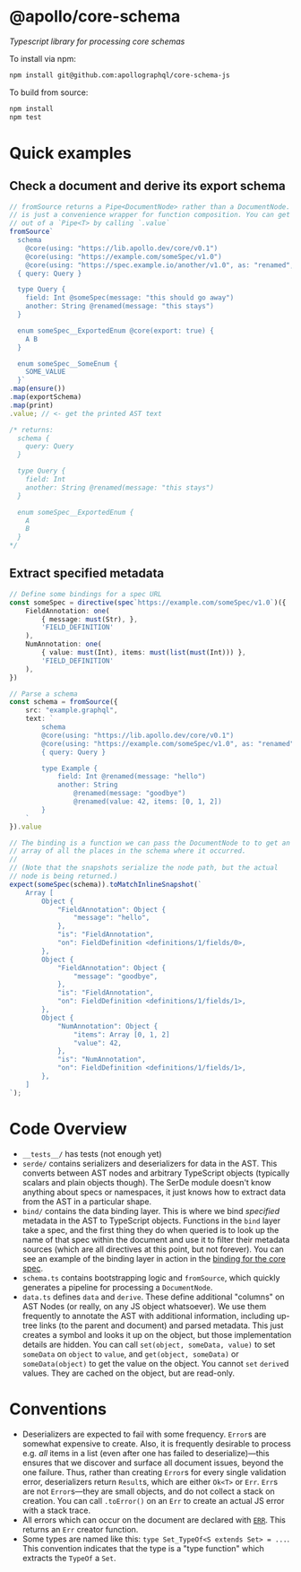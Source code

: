 # @apollo/core-schema

*Typescript library for processing core schemas*

To install via npm:

```sh
npm install git@github.com:apollographql/core-schema-js
```

To build from source:

```sh
npm install
npm test
```

# Quick examples

## Check a document and derive its export schema
```typescript
// fromSource returns a Pipe<DocumentNode> rather than a DocumentNode. This
// is just a convenience wrapper for function composition. You can get the value `T`
// out of a `Pipe<T> by calling `.value`
fromSource`
  schema
    @core(using: "https://lib.apollo.dev/core/v0.1")
    @core(using: "https://example.com/someSpec/v1.0")
    @core(using: "https://spec.example.io/another/v1.0", as: "renamed", export: true)
  { query: Query }

  type Query {
    field: Int @someSpec(message: "this should go away")
    another: String @renamed(message: "this stays")
  }

  enum someSpec__ExportedEnum @core(export: true) {
    A B
  }

  enum someSpec__SomeEnum {
    SOME_VALUE
  }`
.map(ensure())
.map(exportSchema)
.map(print)
.value; // <- get the printed AST text

/* returns:
  schema {
    query: Query
  }

  type Query {
    field: Int
    another: String @renamed(message: "this stays")
  }

  enum someSpec__ExportedEnum {
    A
    B
  }
*/
```

## Extract specified metadata
```typescript
// Define some bindings for a spec URL
const someSpec = directive(spec`https://example.com/someSpec/v1.0`)({
    FieldAnnotation: one(
        { message: must(Str), },
        'FIELD_DEFINITION'
    ),
    NumAnnotation: one(
        { value: must(Int), items: must(list(must(Int))) },
        'FIELD_DEFINITION'
    ),
})

// Parse a schema
const schema = fromSource({
    src: "example.graphql",
    text: `
        schema
        @core(using: "https://lib.apollo.dev/core/v0.1")
        @core(using: "https://example.com/someSpec/v1.0", as: "renamed")
        { query: Query }

        type Example {
            field: Int @renamed(message: "hello")
            another: String
                @renamed(message: "goodbye")
                @renamed(value: 42, items: [0, 1, 2])
        }
    `
}).value

// The binding is a function we can pass the DocumentNode to to get an
// array of all the places in the schema where it occurred.
//
// (Note that the snapshots serialize the node path, but the actual
// node is being returned.)
expect(someSpec(schema)).toMatchInlineSnapshot(`
    Array [
        Object {
            "FieldAnnotation": Object {
                "message": "hello",
            },
            "is": "FieldAnnotation",
            "on": FieldDefinition <definitions/1/fields/0>,
        },
        Object {
            "FieldAnnotation": Object {
                "message": "goodbye",
            },
            "is": "FieldAnnotation",
            "on": FieldDefinition <definitions/1/fields/1>,
        },
        Object {
            "NumAnnotation": Object {
                "items": Array [0, 1, 2]
                "value": 42,
            },
            "is": "NumAnnotation",
            "on": FieldDefinition <definitions/1/fields/1>,
        },
    ]
`);
```

# Code Overview
- `__tests__/` has tests (not enough yet)
- `serde/` contains serializers and deserializers for data in the AST. This converts between AST nodes
and arbitrary TypeScript objects (typically scalars and plain objects though). The SerDe module doesn't
know anything about specs or namespaces, it just knows how to extract data from the AST in a particular
shape.
- `bind/` contains the data binding layer. This is where we bind *specified* metadata in the AST
to TypeScript objects. Functions in the `bind` layer take a spec, and the first thing they do when
queried is to look up the name of that spec within the document and use it to filter their metadata
sources (which are all directives at this point, but not forever). You can see an example of
the binding layer in action in the [binding for the core spec](./src/specs/core.ts).
- `schema.ts` contains bootstrapping logic and `fromSource`, which quickly generates a pipeline for processing a `DocumentNode`.
- `data.ts` defines `data` and `derive`. These define additional "columns" on AST Nodes (or really, on any JS object whatsoever). We use them frequently to annotate the AST with additional information, including up-tree links (to the parent and document) and parsed metadata. This just creates a symbol and looks it up on the object, but those implementation details are hidden. You can call `set(object, someData, value)` to set `someData` on `object` to `value`, and `get(object, someData)` or `someData(object)` to get the value on the object. You cannot `set` `derive`d values. They are cached on the object, but are read-only.

# Conventions
- Deserializers are expected to fail with some frequency. `Error`s are somewhat expensive to create. Also, it is frequently desirable to process e.g. *all* items in a list (even after one has failed to deserialize)—this ensures that we discover and surface all document issues, beyond the one failure. Thus, rather than creating `Error`s for every single validation error, deserializers return `Result`s, which are either `Ok<T>` or `Err`. `Err`s are not `Error`s—they are small objects, and do not collect a stack on creation. You can call `.toError()` on an `Err` to create an actual JS error with a stack trace.
- All errors which can occur on the document are declared with [`ERR`](./src/err.ts). This returns an `Err` creator
function.
- Some types are named like this: `type Set_TypeOf<S extends Set> = ...`. This convention indicates that the type is a "type function" which extracts the `TypeOf` a `Set`.
